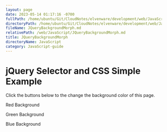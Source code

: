 ```yaml
---
layout: page
date: 2023-05-14 01:17:16 -0700
fullPath: /home/ubuntu/Git/CloudNotes/elvenware/development/web/JavaScript/JQueryBackgroundMorph.md
directoryPath: /home/ubuntu/Git/CloudNotes/elvenware/development/web/JavaScript
fileName: JQueryBackgroundMorph.md
relativePath: /web/JavaScript/JQueryBackgroundMorph.md
title: JQueryBackgroundMorph
directoryName: JavaScript
category: JavaScript-guide
---
```


jQuery Selector and CSS Simple Example
======================================

Click the buttons below to the change the background color of this page.

Red Background

Green Background

Blue Background
